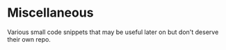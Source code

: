 # Miscellaneous
Various small code snippets that may be useful later on but don't deserve their own repo.
